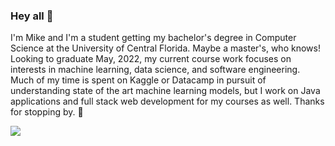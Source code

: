 ### Hey all 👋
<!--
**SPVTNIK-ONLINE/SPVTNIK-ONLINE** is a ✨ _special_ ✨ repository because its `README.md` (this file) appears on your GitHub profile.

Here are some ideas to get you started:

- 🔭 I’m currently working on ...
- 🌱 I’m currently learning ...
- 👯 I’m looking to collaborate on ...
- 🤔 I’m looking for help with ...
- 💬 Ask me about ...
- 📫 How to reach me: ...
- 😄 Pronouns: ...
- ⚡ Fun fact: ...
-->

I'm Mike and I'm a student getting my bachelor's degree in Computer Science at the University of Central Florida. Maybe a master's, who knows! Looking to graduate May, 2022, my current course work focuses on interests in machine learning, data science, and software engineering. Much of my time is spent on Kaggle or Datacamp in pursuit of understanding state of the art machine learning models, but I work on Java applications and full stack web development for my courses as well. Thanks for stopping by. 🙂


![](https://komarev.com/ghpvc/?username=SPVTNIK-ONLINE&color=red)
